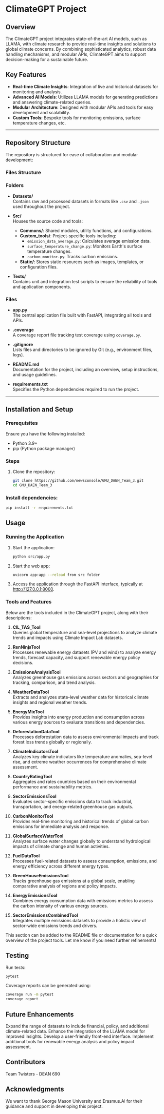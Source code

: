 # ClimateGPT Project

## Overview
The ClimateGPT project integrates state-of-the-art AI models, such as LLAMA, with climate research to provide real-time insights and solutions to global climate concerns. By combining sophisticated analytics, robust data handling mechanisms, and modular APIs, ClimateGPT aims to support decision-making for a sustainable future.

## Key Features
- **Real-time Climate Insights**: Integration of live and historical datasets for monitoring and analysis.
- **Advanced AI Models**: Utilizes LLAMA models for generating predictions and answering climate-related queries.
- **Modular Architecture**: Designed with modular APIs and tools for easy development and scalability.
- **Custom Tools**: Bespoke tools for monitoring emissions, surface temperature changes, etc.

---

## Repository Structure
The repository is structured for ease of collaboration and modular development:

### **Files Structure**

### **Folders**
- **Datasets/**  
  Contains raw and processed datasets in formats like `.csv` and `.json` used throughout the project.

- **Src/**  
  Houses the source code and tools:
  - **Commons/**: Shared modules, utility functions, and configurations.
  - **Custom_tools/**: Project-specific tools including:
    - `emission_data_average.py`: Calculates average emission data.
    - `surface_temperature_change.py`: Monitors Earth's surface temperature changes.
    - `carbon_monitor.py`: Tracks carbon emissions.
  - **Static/**: Stores static resources such as images, templates, or configuration files.

- **Tests/**  
  Contains unit and integration test scripts to ensure the reliability of tools and application components.

### **Files**
- **app.py**  
  The central application file built with FastAPI, integrating all tools and APIs.

- **.coverage**  
  A coverage report file tracking test coverage using `coverage.py`.

- **.gitignore**  
  Lists files and directories to be ignored by Git (e.g., environment files, logs).

- **README.md**  
  Documentation for the project, including an overview, setup instructions, and usage guidelines.

- **requirements.txt**  
  Specifies the Python dependencies required to run the project.

---

## Installation and Setup

### Prerequisites
Ensure you have the following installed:
- Python 3.9+
- pip (Python package manager)

### Steps
1. Clone the repository:
   ```bash
   git clone https://github.com/newsconsole/GMU_DAEN_Team_3.git
   cd GMU_DAEN_Team_3
   ```
### Install dependencies:
```bash
pip install -r requirements.txt
```

## Usage
### Running the Application
1. Start the application:
   ```bash
   python src/app.py
   ```
3. Start the web app:
   ```bash
   uvicorn app:app --reload from src folder
   ```
5. Access the application through the FastAPI interface, typically at http://127.0.0.1:8000.

### Tools and Features

Below are the tools included in the ClimateGPT project, along with their descriptions:

1. **CIL_TAS_Tool**  
   Queries global temperature and sea-level projections to analyze climate trends and impacts using Climate Impact Lab datasets.

2. **RenNinjaTool**  
   Processes renewable energy datasets (PV and wind) to analyze energy trends, forecast capacity, and support renewable energy policy decisions.

3. **EmissionsAnalysisTool**  
   Analyzes greenhouse gas emissions across sectors and geographies for tracking, comparison, and trend analysis.

4. **WeatherDataTool**  
   Extracts and analyzes state-level weather data for historical climate insights and regional weather trends.

5. **EnergyMixTool**  
   Provides insights into energy production and consumption across various energy sources to evaluate transitions and dependencies.

6. **DeforestationDataTool**  
   Processes deforestation data to assess environmental impacts and track forest loss trends globally or regionally.

7. **ClimateIndicatorsTool**  
   Analyzes key climate indicators like temperature anomalies, sea-level rise, and extreme weather occurrences for comprehensive climate assessment.

8. **CountryRatingTool**  
   Aggregates and rates countries based on their environmental performance and sustainability metrics.

9. **SectorEmissionsTool**  
   Evaluates sector-specific emissions data to track industrial, transportation, and energy-related greenhouse gas outputs.

10. **CarbonMonitorTool**  
    Provides real-time monitoring and historical trends of global carbon emissions for immediate analysis and response.

11. **GlobalSurfaceWaterTool**  
    Analyzes surface water changes globally to understand hydrological impacts of climate change and human activities.

12. **FuelDataTool**  
    Processes fuel-related datasets to assess consumption, emissions, and energy efficiency across different energy types.

13. **GreenHouseEmissionsTool**  
    Tracks greenhouse gas emissions at a global scale, enabling comparative analysis of regions and policy impacts.

14. **EnergyEmissionsTool**  
    Combines energy consumption data with emissions metrics to assess the carbon intensity of various energy sources.

15. **SectorEmissionsCombinedTool**  
    Integrates multiple emissions datasets to provide a holistic view of sector-wide emissions trends and drivers.

This section can be added to the README file or documentation for a quick overview of the project tools. Let me know if you need further refinements!


## Testing
Run tests: 
```bash
pytest
```
Coverage reports can be generated using:
```bash
coverage run -m pytest
coverage report
```
## Future Enhancements
Expand the range of datasets to include financial, policy, and additional climate-related data.
Enhance the integration of the LLAMA model for improved insights.
Develop a user-friendly front-end interface.
Implement additional tools for renewable energy analysis and policy impact assessment.


## Contributors
Team Twisters - DEAN 690

## Acknowledgments
We want to thank George Mason University and Erasmus.AI for their guidance and support in developing this project.

